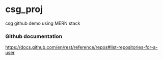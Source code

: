 # csg_proj

csg github demo using MERN stack

### Github documentation

https://docs.github.com/en/rest/reference/repos#list-repositories-for-a-user
